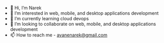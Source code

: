 - 👋 Hi, I’m Narek
- 👀 I’m interested in web, mobile, and desktop applications development
- 🌱 I’m currently learning cloud devops
- 💞️ I’m looking to collaborate on web, mobile, and desktop applications development
- 📫 How to reach me - avanenarek@gmail.com
